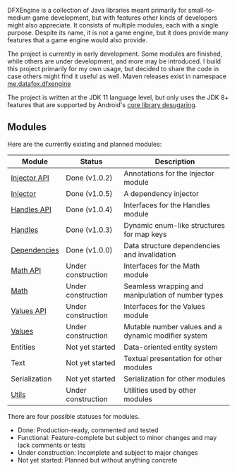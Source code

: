 DFXEngine is a collection of Java libraries meant primarily for small-to-medium game 
development, but with features other kinds of developers might also appreciate. It
consists of multiple modules, each with a single purpose. Despite its name, it is not
a game engine, but it does provide many features that a game engine would also provide.

The project is currently in early development. Some modules are finished, while others
are under development, and more may be introduced. I build this project primarily for 
my own usage, but decided to share the code in case others might find it useful as well.
Maven releases exist in namespace 
[me.datafox.dfxengine](https://central.sonatype.com/namespace/me.datafox.dfxengine)

The project is written at the JDK 11 language level, but only uses the JDK 8+ features
that are supported by Android's 
[core library desugaring](https://developer.android.com/studio/write/java8-support).

## Modules

Here are the currently existing and planned modules:

| Module                       | Status             | Description                                         |
|------------------------------|--------------------|-----------------------------------------------------|
| [Injector API](injector-api) | Done (v1.0.2)      | Annotations for the Injector module                 |
| [Injector](injector)         | Done (v1.0.5)      | A dependency injector                               |
| [Handles API](handles-api)   | Done (v1.0.4)      | Interfaces for the Handles module                   |
| [Handles](handles)           | Done (v1.0.3)      | Dynamic enum-like structures for map keys           |
| [Dependencies](dependencies) | Done (v1.0.0)      | Data structure dependencies and invalidation        |
| [Math API](math-api)         | Under construction | Interfaces for the Math module                      |
| [Math](math)                 | Under construction | Seamless wrapping and manipulation of number types  |
| [Values API](values-api)     | Under construction | Interfaces for the Values module                    |
| [Values](values)             | Under construction | Mutable number values and a dynamic modifier system |
| Entities                     | Not yet started    | Data-oriented entity system                         |
| Text                         | Not yet started    | Textual presentation for other modules              |
| Serialization                | Not yet started    | Serialization for other modules                     |
| [Utils](utils)               | Under construction | Utilities used by other modules                     |

There are four possible statuses for modules.

 - Done: Production-ready, commented and tested
 - Functional: Feature-complete but subject to minor changes and may lack comments or 
tests
 - Under construction: Incomplete and subject to major changes
 - Not yet started: Planned but without anything concrete

